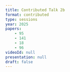 ```yaml
---
title: Contributed Talk 2b
format: contributed
type: sessions
year: 2025
papers:
    - 95
    - 141
    - 18
    - 96
videoId: null
presentation: null
draft: false
---
```

